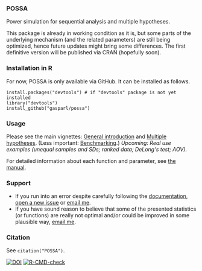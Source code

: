 ### POSSA

Power simulation for sequential analysis and multiple hypotheses.

This package is already in working condition as it is, but some parts of the underlying mechanism (and the related parameters) are still being optimized, hence future updates might bring some differences. The first definitive version will be published via CRAN (hopefully soon).

### Installation in R

For now, POSSA is only available via GitHub. It can be installed as follows.

```
install.packages("devtools") # if "devtools" package is not yet installed
library("devtools")
install_github("gasparl/possa")
```

### Usage

Please see the main vignettes: [General introduction](https://gasparl.github.io/possa/vignettes/intro.html "POSSA: Introduction") and
[Multiple hypotheses](https://gasparl.github.io/possa/vignettes/multiple_hypotheses.html "POSSA: Multiple hypotheses"). (Less important: [Benchmarking](https://gasparl.github.io/possa/vignettes/benchmarking.html "POSSA: Benchmarking").) _Upcoming: Real use examples (unequal samples and SDs; ranked data; DeLong's test; AOV)._

For detailed information about each function and parameter, see [the manual](https://github.com/gasparl/possa/blob/master/POSSA.pdf "POSSA manual").

### Support

* If you run into an error despite carefully following the [documentation](https://github.com/gasparl/possa/blob/master/POSSA.pdf "POSSA.pdf"), [open a new issue](https://github.com/gasparl/possa/issues "Issues") or [email me](mailto:lkcsgaspar@gmail.com).
* If you have sound reason to believe that some of the presented statistics (or functions) are really not optimal and/or could be improved in some plausible way, [email me](mailto:lkcsgaspar@gmail.com).

### Citation

See `citation("POSSA")`.

[![DOI](https://zenodo.org/badge/DOI/10.5281/zenodo.6523855.svg)](https://doi.org/10.5281/zenodo.6523855) [![R-CMD-check](https://github.com/gasparl/possa/workflows/R-CMD-check/badge.svg)](https://github.com/gasparl/possa/actions)
